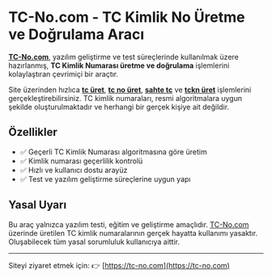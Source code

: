 # TC-No.com - TC Kimlik No Üretme ve Doğrulama Aracı

[**TC-No.com**](https://tc-no.com), yazılım geliştirme ve test süreçlerinde kullanılmak üzere hazırlanmış, **TC Kimlik Numarası üretme ve doğrulama** işlemlerini kolaylaştıran çevrimiçi bir araçtır.

Site üzerinden hızlıca [**tc üret**](https://tc-no.com), [**tc no üret**](https://tc-no.com), [**sahte tc**](https://tc-no.com) ve [**tckn üret**](https://tc-no.com) işlemlerini gerçekleştirebilirsiniz. TC kimlik numaraları, resmi algoritmalara uygun şekilde oluşturulmaktadır ve herhangi bir gerçek kişiye ait değildir.

## Özellikler

- ✅ Geçerli TC Kimlik Numarası algoritmasına göre üretim  
- ✅ Kimlik numarası geçerlilik kontrolü  
- ✅ Hızlı ve kullanıcı dostu arayüz  
- ✅ Test ve yazılım geliştirme süreçlerine uygun yapı

## Yasal Uyarı

Bu araç yalnızca yazılım testi, eğitim ve geliştirme amaçlıdır. [TC-No.com](https://tc-no.com) üzerinde üretilen TC kimlik numaralarının gerçek hayatta kullanımı yasaktır. Oluşabilecek tüm yasal sorumluluk kullanıcıya aittir.

---

Siteyi ziyaret etmek için: 👉 [https://tc-no.com](https://tc-no.com)
